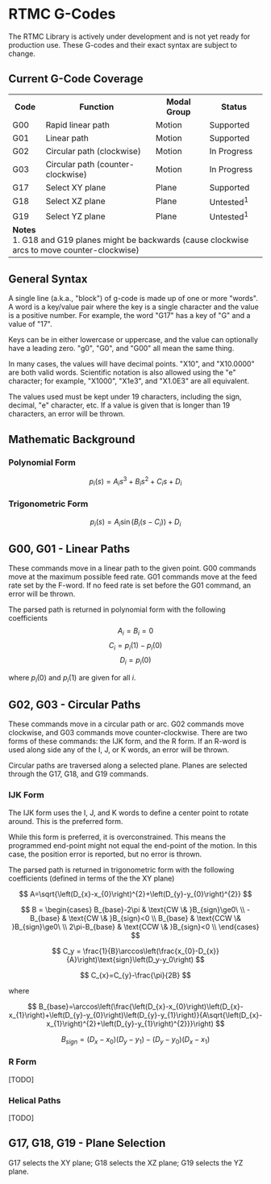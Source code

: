 # RTMC G-Codes
The RTMC Library is actively under development and is not yet ready for production use. These G-codes and their exact syntax are subject to change.



## Current G-Code Coverage
<table>
    <tr>
        <th>Code</th>
        <th>Function</th>
        <th>Modal Group</th>
        <th>Status</th>
    </tr>
    <tr>
        <td>G00</td>
        <td>Rapid linear path</td>
        <td>Motion</td>
        <td>Supported</td>
    </tr>
    <tr>
        <td>G01</td>
        <td>Linear path</td>
        <td>Motion</td>
        <td>Supported</td>
    </tr>
    <tr>
        <td>G02</td>
        <td>Circular path (clockwise)</td>
        <td>Motion</td>
        <td>In Progress</td>
    </tr>
    <tr>
        <td>G03</td>
        <td>Circular path (counter-clockwise)</td>
        <td>Motion</td>
        <td>In Progress</td>
    </tr>
    <tr>
        <td>G17</td>
        <td>Select XY plane</td>
        <td>Plane</td>
        <td>Supported</td>
    </tr>
    <tr>
        <td>G18</td>
        <td>Select XZ plane</td>
        <td>Plane</td>
        <td>Untested<sup>1</sup></td>
    </tr>
    <tr>
        <td>G19</td>
        <td>Select YZ plane</td>
        <td>Plane</td>
        <td>Untested<sup>1</sup></td>
    </tr>
    <tr>
        <td colspan="4">
        <strong>Notes</strong><br/>
        1. G18 and G19 planes might be backwards (cause clockwise arcs to move counter-clockwise)
        </td>
    </tr>
</table>



## General Syntax
A single line (a.k.a., "block") of g-code is made up of one or more "words". A word is a key/value pair where the key is a single character and the value is a positive number. For example, the word "G17" has a key of "G" and a value of "17".

Keys can be in either lowercase or uppercase, and the value can optionally have a leading zero. "g0", "G0", and "G00" all mean the same thing.

In many cases, the values will have decimal points. "X10", and "X10.0000" are both valid words. Scientific notation is also allowed using the "e" character; for example, "X1000", "X1e3", and "X1.0E3" are all equivalent.

The values used must be kept under 19 characters, including the sign, decimal, "e" character, etc. If a value is given that is longer than 19 characters, an error will be thrown.



## Mathematic Background
### Polynomial Form
$$p_i\left(s\right) = A_is^3 + B_is^2 + C_is + D_i$$



### Trigonometric Form
$$p_i\left(s\right) = A_i\sin\left(B_i\left(s - C_i\right)\right) + D_i$$



## G00, G01 - Linear Paths
These commands move in a linear path to the given point. G00 commands move at the maximum possible feed rate. G01 commands move at the feed rate set by the F-word. If no feed rate is set before the G01 command, an error will be thrown.

The parsed path is returned in polynomial form with the following coefficients
$$A_i = B_i = 0$$
$$C_i = p_i\left(1\right) - p_i\left(0\right)$$
$$D_i = p_i\left(0\right)$$

where $p_i\left(0\right)$ and $p_i\left(1\right)$ are given for all $i$.



## G02, G03 - Circular Paths
These commands move in a circular path or arc. G02 commands move clockwise, and G03 commands move counter-clockwise. There are two forms of these commands: the IJK form, and the R form. If an R-word is used along side any of the I, J, or K words, an error will be thrown. 

Circular paths are traversed along a selected plane. Planes are selected through the G17, G18, and G19 commands.

### IJK Form
The IJK form uses the I, J, and K words to define a center point to rotate around. This is the preferred form.

While this form is preferred, it is overconstrained. This means the programmed end-point might not equal the end-point of the motion. In this case, the position error is reported, but no error is thrown.

The parsed path is returned in trigonometric form with the following coefficients (defined in terms of the the XY plane)

$$
A=\sqrt{\left(D_{x}-x_{0}\right)^{2}+\left(D_{y}-y_{0}\right)^{2}}
$$

$$
B =
\begin{cases}
    B_{base}-2\pi & \text{CW \& }B_{sign}\ge0\ \\
    -B_{base} & \text{CW \& }B_{sign}<0 \\
    B_{base} & \text{CCW \& }B_{sign}\ge0\ \\
    2\pi-B_{base} & \text{CCW \& }B_{sign}<0 \\
\end{cases}
$$

$$
C_y = \frac{1}{B}\arccos\left(\frac{x_{0}-D_{x}}{A}\right)\text{sign}\left(D_y-y_0\right)
$$

$$
C_{x}=C_{y}-\frac{\pi}{2B}
$$

where

$$
B_{base}=\arccos\left(\frac{\left(D_{x}-x_{0}\right)\left(D_{x}-x_{1}\right)+\left(D_{y}-y_{0}\right)\left(D_{y}-y_{1}\right)}{A\sqrt{\left(D_{x}-x_{1}\right)^{2}+\left(D_{y}-y_{1}\right)^{2}}}\right)
$$

$$
B_{sign}=\left(D_{x}-x_{0}\right)\left(D_{y}-y_{1}\right)-\left(D_{y}-y_{0}\right)\left(D_{x}-x_{1}\right)
$$

### R Form
[TODO]

### Helical Paths
[TODO]



## G17, G18, G19 - Plane Selection
G17 selects the XY plane; G18 selects the XZ plane; G19 selects the YZ plane.